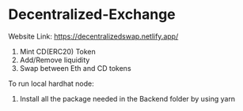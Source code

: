 # Decentralized-Exchange

Website Link: https://decentralizedswap.netlify.app/

1. Mint CD(ERC20) Token
2. Add/Remove liquidity
3. Swap between Eth and CD tokens 

To run local hardhat node:
1. Install all the package needed in the Backend folder by using yarn 
